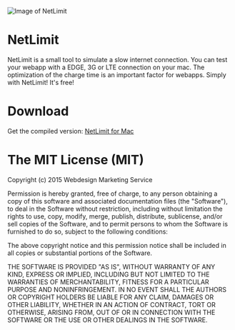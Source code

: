 
![Image of NetLimit](https://raw.githubusercontent.com/WMSchneider/NetLimit/master/screenshots/netlimit.png)

# NetLimit
NetLimit is a small tool to simulate a slow internet connection. You can test your webapp with a EDGE, 3G or LTE connection on your mac. The optimization of the charge time is an important factor for webapps. Simply with NetLimit! It's free!

# Download
Get the compiled version: [NetLimit for Mac](https://github.com/WMSchneider/NetLimit/releases)

# The MIT License (MIT)

Copyright (c) 2015 Webdesign Marketing Service

Permission is hereby granted, free of charge, to any person obtaining a copy
of this software and associated documentation files (the "Software"), to deal
in the Software without restriction, including without limitation the rights
to use, copy, modify, merge, publish, distribute, sublicense, and/or sell
copies of the Software, and to permit persons to whom the Software is
furnished to do so, subject to the following conditions:

The above copyright notice and this permission notice shall be included in all
copies or substantial portions of the Software.

THE SOFTWARE IS PROVIDED "AS IS", WITHOUT WARRANTY OF ANY KIND, EXPRESS OR
IMPLIED, INCLUDING BUT NOT LIMITED TO THE WARRANTIES OF MERCHANTABILITY,
FITNESS FOR A PARTICULAR PURPOSE AND NONINFRINGEMENT. IN NO EVENT SHALL THE
AUTHORS OR COPYRIGHT HOLDERS BE LIABLE FOR ANY CLAIM, DAMAGES OR OTHER
LIABILITY, WHETHER IN AN ACTION OF CONTRACT, TORT OR OTHERWISE, ARISING FROM,
OUT OF OR IN CONNECTION WITH THE SOFTWARE OR THE USE OR OTHER DEALINGS IN THE
SOFTWARE.
